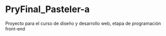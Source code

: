 # PryFinal_Pasteler-a
Proyecto para el curso de diseño y desarrollo web, etapa de programación front-end
